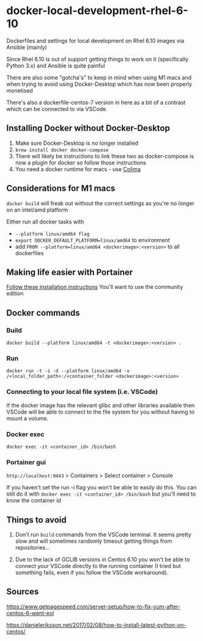 # docker-local-development-rhel-6-10

Dockerfiles and settings for local development on Rhel 6.10 images via Ansible (mainly)

Since Rhel 6.10 is out of support getting things to work on it (specifically Python 3.x) and Ansible is quite painful

There are also some "gotcha's" to keep in mind when using M1 macs and when trying to avoid using Docker-Desktop which has now been properly monetised

There's also a dockerfile-centos-7 version in here as a bit of a contrast which can be connected to via VSCode.

## Installing Docker without Docker-Desktop

1. Make sure Docker-Desktop is no longer installed
2. `brew install docker docker-compose`
3. There will likely be instructions to link these two as docker-compose is now a plugin for docker so follow those instructions
4. You need a docker runtime for macs - use [Colima](https://github.com/abiosoft/colima)

## Considerations for M1 macs

`docker build` will freak out without the correct settings as you're no longer on an intel/amd platform

Either run all docker tasks with 

* `--platform linux/amd64 flag`
* `export DOCKER_DEFAULT_PLATFORM=linux/amd64` to environment
* add `FROM --platform=linux/amd64 <dockerimage>:<version>` to all dockerfiles

## Making life easier with Portainer

[Follow these installation instructions](https://docs.portainer.io/start/install/server/docker/linux)
You'll want to use the community edition

## Docker commands

### Build
`docker build --platform linux/amd64 -t <dockerimage>:<version> .`

### Run
`docker run -t -i -d --platform linux/amd64 -v /<local_folder_path>:/<container_folder <dockerimage>:<version>`

### Connecting to your local file system (i.e. VSCode)
If the docker image has the relevant glibc and other libraries available then VSCode will be able to connect to the file system for you without having to mount a volume.

### Docker exec 
`docker exec -it <container_id> /bin/bash`

### Portainer gui
`http://localhost:9443` > Containers > Select container > Console 

If you haven't set the run -i flag you won't be able to easily do this. You can still do it with `docker exec -it <container_id> /bin/bash` but you'll need to know the container id

## Things to avoid

1. Don't run `build` commands from the VSCode terminal. It seems pretty slow and will sometimes randomly timeout getting things from repositories...

2. Due to the lack of GCLIB versions in Centos 6.10 you won't be able to connect your VSCode directly to the running container (I tried but something fails, even if you follow the VSCode workaround).

## Sources

https://www.getpagespeed.com/server-setup/how-to-fix-yum-after-centos-6-went-eol

https://danieleriksson.net/2017/02/08/how-to-install-latest-python-on-centos/